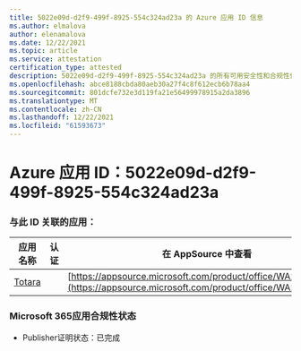 ```yaml
---
title: 5022e09d-d2f9-499f-8925-554c324ad23a 的 Azure 应用 ID 信息
ms.author: elmalova
author: elenamalova
ms.date: 12/22/2021
ms.topic: article
ms.service: attestation
certification_type: attested
description: 5022e09d-d2f9-499f-8925-554c324ad23a 的所有可用安全性和合规性信息。
ms.openlocfilehash: abce8188cbda80aeb30a27f4c8f612ecb6b78aa4
ms.sourcegitcommit: 801dcfe732e3d119fa21e56499978915a2da3896
ms.translationtype: MT
ms.contentlocale: zh-CN
ms.lasthandoff: 12/22/2021
ms.locfileid: "61593673"
---
```

# <a name="azure-app-id-5022e09d-d2f9-499f-8925-554c324ad23a"></a>Azure 应用 ID：5022e09d-d2f9-499f-8925-554c324ad23a


### <a name="apps-associated-with-this-id"></a>与此 ID 关联的应用：
| **应用名称** | **认证** | **在 AppSource 中查看** |
|--------------|---------------|-----------------------|
| [Totara](https://docs.microsoft.com/microsoft-365-app-certification/forward/WA200003222) |  | [https://appsource.microsoft.com/product/office/WA200003222](https://appsource.microsoft.com/product/office/WA200003222) |

### <a name="microsoft-365-app-compliance-status"></a>Microsoft 365应用合规性状态
- Publisher证明状态：已完成

